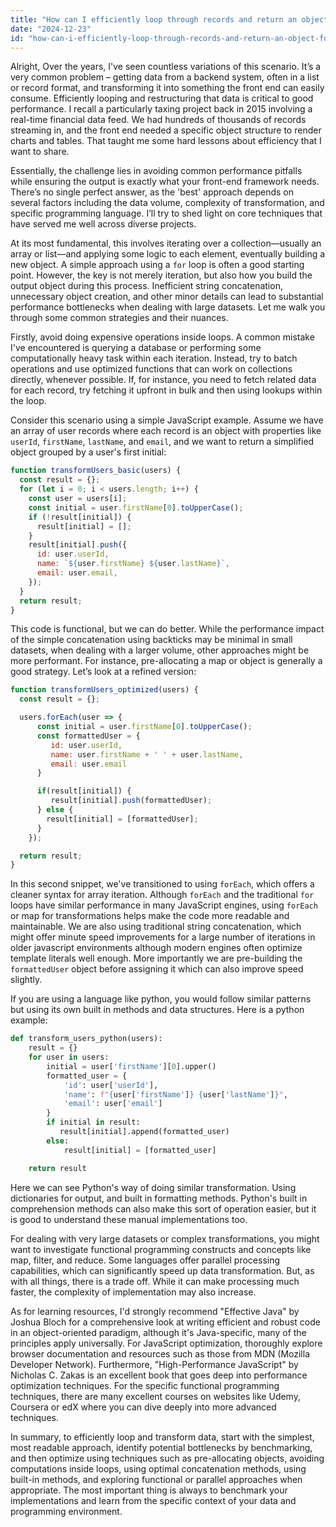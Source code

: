 ```yaml
---
title: "How can I efficiently loop through records and return an object for the front end?"
date: "2024-12-23"
id: "how-can-i-efficiently-loop-through-records-and-return-an-object-for-the-front-end"
---
```


Alright,  Over the years, I've seen countless variations of this scenario. It’s a very common problem – getting data from a backend system, often in a list or record format, and transforming it into something the front end can easily consume. Efficiently looping and restructuring that data is critical to good performance. I recall a particularly taxing project back in 2015 involving a real-time financial data feed. We had hundreds of thousands of records streaming in, and the front end needed a specific object structure to render charts and tables. That taught me some hard lessons about efficiency that I want to share.

Essentially, the challenge lies in avoiding common performance pitfalls while ensuring the output is exactly what your front-end framework needs. There’s no single perfect answer, as the 'best' approach depends on several factors including the data volume, complexity of transformation, and specific programming language. I’ll try to shed light on core techniques that have served me well across diverse projects.

At its most fundamental, this involves iterating over a collection—usually an array or list—and applying some logic to each element, eventually building a new object. A simple approach using a `for` loop is often a good starting point. However, the key is not merely iteration, but also how you build the output object during this process. Inefficient string concatenation, unnecessary object creation, and other minor details can lead to substantial performance bottlenecks when dealing with large datasets. Let me walk you through some common strategies and their nuances.

Firstly, avoid doing expensive operations inside loops. A common mistake I've encountered is querying a database or performing some computationally heavy task within each iteration. Instead, try to batch operations and use optimized functions that can work on collections directly, whenever possible. If, for instance, you need to fetch related data for each record, try fetching it upfront in bulk and then using lookups within the loop.

Consider this scenario using a simple JavaScript example. Assume we have an array of user records where each record is an object with properties like `userId`, `firstName`, `lastName`, and `email`, and we want to return a simplified object grouped by a user's first initial:

```javascript
function transformUsers_basic(users) {
  const result = {};
  for (let i = 0; i < users.length; i++) {
    const user = users[i];
    const initial = user.firstName[0].toUpperCase();
    if (!result[initial]) {
      result[initial] = [];
    }
    result[initial].push({
      id: user.userId,
      name: `${user.firstName} ${user.lastName}`,
      email: user.email,
    });
  }
  return result;
}
```

This code is functional, but we can do better. While the performance impact of the simple concatenation using backticks may be minimal in small datasets, when dealing with a larger volume, other approaches might be more performant. For instance, pre-allocating a map or object is generally a good strategy. Let’s look at a refined version:

```javascript
function transformUsers_optimized(users) {
  const result = {};

  users.forEach(user => {
      const initial = user.firstName[0].toUpperCase();
      const formattedUser = {
         id: user.userId,
         name: user.firstName + ' ' + user.lastName,
         email: user.email
      }

      if(result[initial]) {
         result[initial].push(formattedUser);
      } else {
        result[initial] = [formattedUser];
      }
    });

  return result;
}
```

In this second snippet, we've transitioned to using `forEach`, which offers a cleaner syntax for array iteration. Although `forEach` and the traditional `for` loops have similar performance in many JavaScript engines, using `forEach` or map for transformations helps make the code more readable and maintainable. We are also using traditional string concatenation, which might offer minute speed improvements for a large number of iterations in older javascript environments although modern engines often optimize template literals well enough. More importantly we are pre-building the `formattedUser` object before assigning it which can also improve speed slightly.

If you are using a language like python, you would follow similar patterns but using its own built in methods and data structures. Here is a python example:

```python
def transform_users_python(users):
    result = {}
    for user in users:
        initial = user['firstName'][0].upper()
        formatted_user = {
            'id': user['userId'],
            'name': f"{user['firstName']} {user['lastName']}",
            'email': user['email']
        }
        if initial in result:
           result[initial].append(formatted_user)
        else:
            result[initial] = [formatted_user]

    return result
```
Here we can see Python's way of doing similar transformation.  Using dictionaries for output, and built in formatting methods. Python's built in comprehension methods can also make this sort of operation easier, but it is good to understand these manual implementations too.

For dealing with very large datasets or complex transformations, you might want to investigate functional programming constructs and concepts like map, filter, and reduce. Some languages offer parallel processing capabilities, which can significantly speed up data transformation. But, as with all things, there is a trade off. While it can make processing much faster, the complexity of implementation may also increase.

As for learning resources, I'd strongly recommend "Effective Java" by Joshua Bloch for a comprehensive look at writing efficient and robust code in an object-oriented paradigm, although it's Java-specific, many of the principles apply universally. For JavaScript optimization, thoroughly explore browser documentation and resources such as those from MDN (Mozilla Developer Network). Furthermore, "High-Performance JavaScript" by Nicholas C. Zakas is an excellent book that goes deep into performance optimization techniques. For the specific functional programming techniques, there are many excellent courses on websites like Udemy, Coursera or edX where you can dive deeply into more advanced techniques.

In summary, to efficiently loop and transform data, start with the simplest, most readable approach, identify potential bottlenecks by benchmarking, and then optimize using techniques such as pre-allocating objects, avoiding computations inside loops, using optimal concatenation methods, using built-in methods, and exploring functional or parallel approaches when appropriate. The most important thing is always to benchmark your implementations and learn from the specific context of your data and programming environment.
